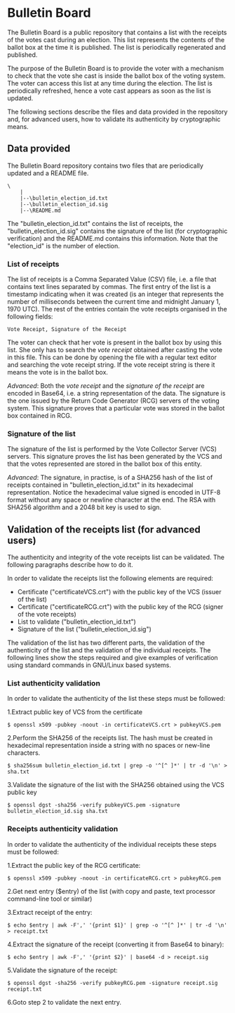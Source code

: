 Bulletin Board
==============

The Bulletin Board is a public repository that contains a list with
the receipts of the votes cast during an election. This list represents
the contents of the ballot box at the time it is published. The list is 
periodically regenerated and published.

The purpose of the Bulletin Board is to provide the voter with a 
mechanism to check that the vote she cast is inside the ballot box of 
the voting system. The voter can access this list at any time during 
the election. The list is periodically refreshed, hence a vote cast
appears as soon as the list is updated.

The following sections describe the files and data provided in the 
repository and, for advanced users, how to validate its authenticity
by cryptographic means.


Data provided
-------------

The Bulletin Board repository contains two files that are periodically
updated and a README file. 

  	\
	 	|
		|--\bulletin_election_id.txt
		|--\bulletin_election_id.sig
		|--\README.md


The "bulletin_election_id.txt" contains the list of receipts, the 
"bulletin_election_id.sig" contains the signature of the list (for 
cryptographic verification) and the README.md contains this 
information. Note that the "election_id" is the number of election.


### List of receipts ###

The list of receipts is a Comma Separated Value (CSV) file, i.e. a file 
that contains text lines separated by commas. The first entry of the 
list is a timestamp indicating when it was created (is an integer 
that represents the number of milliseconds between the current time
and midnight January 1, 1970 UTC). The rest of the entries contain the
vote receipts organised in the following fields:

	Vote Receipt, Signature of the Receipt

The voter can check that her vote is present in the ballot box by
using this list. She only has to search the _vote receipt_ obtained after
casting the vote in this file. This can be done by opening the file 
with a regular text editor and searching the vote receipt string.
If the vote receipt string is there it means the vote is in the 
ballot box. 

*Advanced*: Both the _vote receipt_ and the _signature of the receipt_
are encoded in Base64, i.e. a string representation of the data. 
The signature is the one issued by the Return Code Generator (RCG) servers 
of the voting system. This signature proves that a particular vote was 
stored in the ballot box contained in RCG.


### Signature of the list ###

The signature of the list is performed by the Vote Collector Server (VCS) 
servers. This signature proves the list has been generated by the VCS and 
that the votes represented are stored in the ballot box of this entity.

*Advanced*: The signature, in practise, is of a SHA256 hash of the list of 
receipts contained in "bulletin_election_id.txt" in its hexadecimal
representation. Notice the hexadecimal value signed is encoded in
UTF-8 format without any space or newline character at the end. The
RSA with SHA256 algorithm and a 2048 bit key is used to sign.


Validation of the receipts list (for advanced users)
----------------------------------------------------

The authenticity and integrity of the vote receipts list can be
validated. The following paragraphs describe how to do it.

In order to validate the receipts list the following elements are required:

 - Certificate ("certificateVCS.crt") with the public key of the VCS
   (issuer of the list)
 - Certificate ("certificateRCG.crt") with the public key of the RCG
   (signer of the vote receipts)
 - List to validate ("bulletin_election_id.txt")
 - Signature of the list ("bulletin_election_id.sig")

The validation of the list has two different parts, the validation of
the authenticity of the list and the validation of the individual
receipts. The following lines show the steps required and give
examples of verification using standard commands in GNU/Linux based
systems.

### List authenticity validation ###

In order to validate the authenticity of the list these steps must be
followed:

1.Extract public key of VCS from the certificate

	$ openssl x509 -pubkey -noout -in certificateVCS.crt > pubkeyVCS.pem


2.Perform the SHA256 of the receipts list. The hash must be created
in hexadecimal representation inside a string with no spaces or
new-line characters.

	$ sha256sum bulletin_election_id.txt | grep -o '^[^ ]*' | tr -d '\n' > sha.txt


3.Validate the signature of the list with the SHA256 obtained using
the VCS public key

	$ openssl dgst -sha256 -verify pubkeyVCS.pem -signature bulletin_election_id.sig sha.txt


### Receipts authenticity validation ###

In order to validate the authenticity of the individual receipts these
steps must be followed:

1.Extract the public key of the RCG certificate:

	$ openssl x509 -pubkey -noout -in certificateRCG.crt > pubkeyRCG.pem


2.Get next entry ($entry) of the list (with copy and paste, text
processor command-line tool or similar)


3.Extract receipt of the entry:

	$ echo $entry | awk -F',' '{print $1}' | grep -o '^[^ ]*' | tr -d '\n'  > receipt.txt


4.Extract the signature of the receipt (converting it from Base64 to binary):

	$ echo $entry | awk -F',' '{print $2}' | base64 -d > receipt.sig


5.Validate the signature of the receipt:

	$ openssl dgst -sha256 -verify pubkeyRCG.pem -signature receipt.sig receipt.txt


6.Goto step 2 to validate the next entry.














